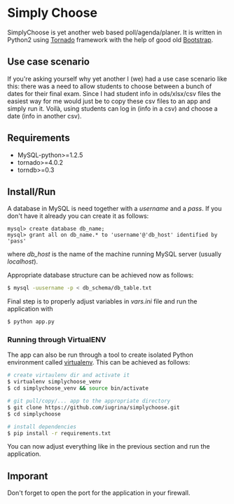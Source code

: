 # Simply Choose

SimplyChoose is yet another web based poll/agenda/planer.
It is written in Python2 using 
[Tornado](http://www.tornadoweb.org/en/stable/) framework
with the help of good old [Bootstrap](http://getbootstrap.com/).


## Use case scenario

If you're asking yourself why yet another I (we) had a use case
scenario like this: there was a need to allow students to choose
between a bunch of dates for their final exam. Since I had 
student info in ods/xlsx/csv files the easiest way for me would
just be to copy these csv files to an app and simply run it.
Voilà, using students can log in (info in a csv) and choose
a date (info in another csv).

## Requirements

- MySQL-python>=1.2.5
- tornado>=4.0.2
- torndb>=0.3

## Install/Run

A database in MySQL is need together with a *username* and a *pass*.
If you don't have it already you can create it as follows:
```
mysql> create database db_name;
mysql> grant all on db_name.* to 'username'@'db_host' identified by 'pass'
```
where *db_host* is the name of the machine running MySQL server (usually
*localhost*).

Appropriate database structure can be achieved now as follows:
```bash
$ mysql -uusername -p < db_schema/db_table.txt
```

Final step is to properly adjust variables in *vars.ini* file and
run the application with
```bash
$ python app.py
```

### Running through VirtualENV

The app can also be run through a tool to create isolated Python
environment called [virtualenv](https://virtualenv.pypa.io/en/latest/).
This can be achieved as follows:

```bash
# create virtaulenv dir and activate it
$ virtualenv simplychoose_venv
$ cd simplychoose_venv && source bin/activate

# git pull/copy/... app to the appropriate directory
$ git clone https://github.com/iugrina/simplychoose.git
$ cd simplychoose

# install dependencies
$ pip install -r requirements.txt
```

You can now adjust everything like in the previous section
and run the application.

## Imporant

Don't forget to open the port for the application in your firewall.

